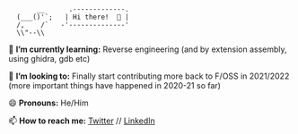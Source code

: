            __      .-------------.
      (___()'`;   | Hi there!  👋 |
      /,    /`   -'--------------'                  
      \\"--\\      

🌱 **I’m currently learning:** Reverse engineering (and by extension assembly, using ghidra, gdb etc) 

👯 **I’m looking to:** Finally start contributing more back to F/OSS in 2021/2022 (more important things have happened in 2020-21 so far)

😄 **Pronouns:** He/Him

📫 **How to reach me:** [Twitter](https://twitter.com/lukewhitt_) // [LinkedIn](https://www.linkedin.com/in/lukewhittington/)

<!--
**lukewhitt/lukewhitt** is a ✨ _special_ ✨ repository because its `README.md` (this file) appears on your GitHub profile.

Here are some ideas to get you started:

-  on ...
- 🌱 I’m currently learning ...
-  collaborate on ...
- 🤔 I’m looking for help with ...
-  ...
-  ...
-  ...
- ⚡ Fun fact: ...
-->
